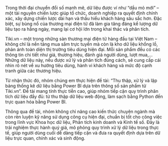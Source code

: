 Trong thời đại chuyển đổi số mạnh mẽ, dữ liệu được ví như “dầu mỏ mới” – một tài nguyên chiến lược giúp tổ chức, doanh nghiệp ra quyết định chính xác, xây dựng chiến lược dài hạn và thấu hiểu khách hàng sâu sắc hơn. Đặc biệt, sự bùng nổ của thương mại điện tử đã làm gia tăng đáng kể lượng dữ liệu tạo ra hằng ngày, mang lại cơ hội lớn trong khai thác và phân tích.

Tiki.vn – một trong những sàn thương mại điện tử hàng đầu tại Việt Nam – không chỉ là nền tảng mua sắm trực tuyến mà còn là kho dữ liệu khổng lồ, phản ánh toàn diện thị trường tiêu dùng hiện đại. Mỗi sản phẩm đều có các thông tin chi tiết như giá, thương hiệu, đánh giá người dùng, lượt mua,… Những dữ liệu này, nếu được xử lý và phân tích đúng cách, sẽ cung cấp cái nhìn rõ nét về xu hướng tiêu dùng, hành vi khách hàng và mức độ cạnh tranh giữa các thương hiệu.

Từ nhận thức đó, nhóm chúng em thực hiện đề tài: “Thu thập, xử lý và lập bảng thống kê dữ liệu bằng Power BI dựa trên thông số sản phẩm từ Tiki.vn”. Đề tài mang tính thực tiễn cao, giúp nhóm tiếp cận quy trình phân tích dữ liệu đầy đủ: từ thu thập dữ liệu web động, làm sạch bằng Python đến trực quan hóa bằng Power BI.

Thông qua đề tài, nhóm không chỉ nâng cao kiến thức chuyên ngành mà còn rèn luyện kỹ năng sử dụng công cụ hiện đại, chuẩn bị tốt cho công việc trong lĩnh vực Khoa học dữ liệu, Phân tích kinh doanh và Kinh tế số. Đây là trải nghiệm thực hành quý giá, mô phỏng quy trình xử lý dữ liệu trong thực tế, giúp người dùng cuối dễ dàng tiếp cận và đưa ra quyết định dựa trên dữ liệu trực quan, chính xác và sinh động.
